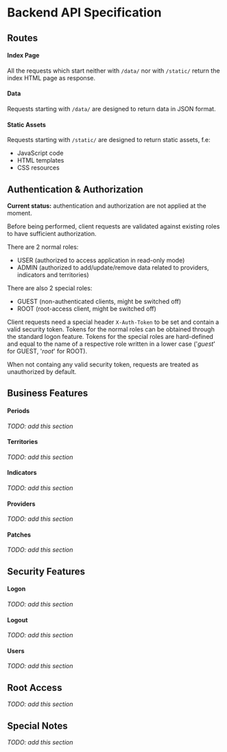 # Backend API Specification

## Routes

#### Index Page
All the requests which start neither with `/data/` nor with `/static/` return the index HTML page as response.

#### Data 
Requests starting with `/data/` are designed to return data in JSON format.

#### Static Assets
Requests starting with `/static/` are designed to return static assets, f.e:
* JavaScript code
* HTML templates
* CSS resources

## Authentication & Authorization
**Current status:** authentication and authorization are not applied at the moment.

Before being performed, client requests are validated against existing roles to have sufficient authorization.

There are 2 normal roles:
* USER (authorized to access application in read-only mode)
* ADMIN (authorized to add/update/remove data related to providers, indicators and territories)

There are also 2 special roles:
* GUEST (non-authenticated clients, might be switched off)
* ROOT (root-access client, might be switched off)

Client requests need a special header `X-Auth-Token` to be set and contain a valid security token. Tokens for the normal roles can be obtained through the standard logon feature. Tokens for the special roles are hard-defined and equal to the name of a respective role written in a lower case ('*guest*' for GUEST, '*root*' for ROOT).

When not containg any valid security token, requests are treated as unauthorized by default.

## Business Features

#### Periods
*TODO: add this section*

#### Territories
*TODO: add this section*

#### Indicators
*TODO: add this section*

#### Providers
*TODO: add this section*

#### Patches
*TODO: add this section*

## Security Features

#### Logon
*TODO: add this section*

#### Logout
*TODO: add this section*

#### Users
*TODO: add this section*

## Root Access
*TODO: add this section*

## Special Notes
*TODO: add this section*
